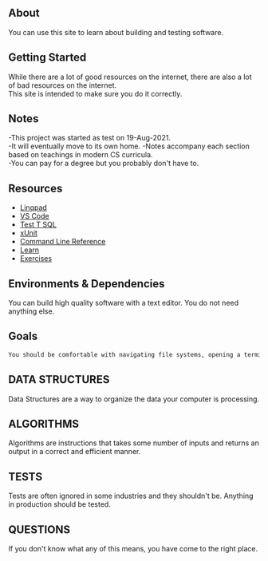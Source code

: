 ## About

You can use this site to learn about building and testing software.

## Getting Started

While there are a lot of good resources on the internet, 
there are also a lot of bad resources on the internet.  
This site is intended to make sure you do it correctly.

## Notes
-This project was started as test on 19-Aug-2021.  
-It will eventually move to its own home.
-Notes accompany each section based on teachings in modern CS curricula.  
-You can pay for a degree but you probably don't have to.

## Resources
- [Linqpad](https://www.linqpad.net/)
- [VS Code](https://code.visualstudio.com/)
- [Test T SQL](https://tsqlt.org/)
- [xUnit](https://xunit.net/)
- [Command Line Reference](https://ss64.com/)
- [Learn](https://docs.microsoft.com/en-us/learn/)
- [Exercises](https://exercism.io/tracks/csharp)


## Environments & Dependencies
You can build high quality software with a text editor.  You do not need anything else.

## Goals
```markdown
You should be comfortable with navigating file systems, opening a terminal, and writing some code.  This is intended to get your hands dirty. 

```
## DATA STRUCTURES
Data Structures are a way to organize the data your computer is processing.
## ALGORITHMS
Algorithms are instructions that takes some number of inputs and returns an output in a correct and efficient manner.
## TESTS
Tests are often ignored in some industries and they shouldn't be.  Anything in production should be tested.
## QUESTIONS
If you don't know what any of this means, you have come to the right place.  


